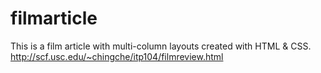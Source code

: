 # filmarticle
This is a film article with multi-column layouts created with HTML &amp; CSS. 
http://scf.usc.edu/~chingche/itp104/filmreview.html
